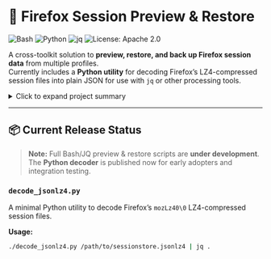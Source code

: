 # 🦊 Firefox Session Preview & Restore

![Bash](https://img.shields.io/badge/language-Bash-green)
![Python](https://img.shields.io/badge/language-Python-blue)
![jq](https://img.shields.io/badge/tool-jq-orange)
![License: Apache 2.0](https://img.shields.io/badge/license-Apache%202.0-blue)

A cross-toolkit solution to **preview, restore, and back up Firefox session data** from multiple profiles.  
Currently includes a **Python utility** for decoding Firefox’s LZ4-compressed session files into plain JSON for use with `jq` or other processing tools.

<details>
<summary>Click to expand project summary</summary>
&nbsp;

**Why this project?**  
Firefox (and most browsers) lack convenient tools to:
- 🛠 **Recover lost sessions** after accidentally clicking “Start new session” instead of “Restore session”
- 📜 **Search past browsing history** to retrieve forgotten references months later  
- 🗂 Manage multiple profiles with **hundreds of grouped tabs** without relying solely on browser UI

This project fills that gap — especially useful for research-intensive workflows involving multiple session profiles and tab groups.  
For example, the author regularly works with **6 Firefox profiles** in parallel, each containing numerous postponed or ongoing projects.

Planned adaptation for **Microsoft Edge** is also considered, for environments where Edge is the primary work browser.

**Core capabilities** (full release goal):
- 🔍 Preview saved sessions and tabs (with color-coded grouping)
- 🗄 Back up session data for safe archival
- ♻ Restore sessions selectively
- 🐍 Python LZ4 decoder for use with `jq` and shell pipelines

</details>

---

## 📦 Current Release Status

> **Note:** Full Bash/JQ preview & restore scripts are **under development**.  
> The **Python decoder** is published now for early adopters and integration testing.

### `decode_jsonlz4.py`
A minimal Python utility to decode Firefox’s `mozLz40\0` LZ4-compressed session files.

**Usage:**
```bash
./decode_jsonlz4.py /path/to/sessionstore.jsonlz4 | jq .
